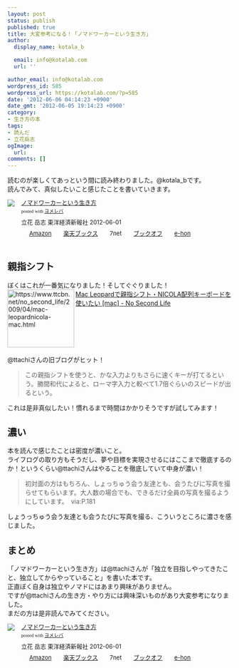 ```yaml
---
layout: post
status: publish
published: true
title: 大変参考になる！「ノマドワーカーという生き方」
author:
  display_name: kotala_b

  email: info@kotalab.com
  url: ''

author_email: info@kotalab.com
wordpress_id: 585
wordpress_url: https://kotalab.com/?p=585
date: '2012-06-06 04:14:23 +0900'
date_gmt: '2012-06-05 19:14:23 +0900'
category:
- 生き方の本
tags:
- 読んだ
- 立花岳志
ogImage:
  url:
comments: []
---
```

<p>読むのが楽しくてあっという間に読み終わりました。@kotala_bです。<br />
読んでみて、真似したいこと感じたことを書いていきます。</p>
<div class="booklink-box" style="text-align:left;padding-bottom:20px;font-size:small;/zoom: 1;overflow: hidden;">
<div class="booklink-image" style="float:left;margin:0 15px 10px 0;"><a href="https://www.amazon.co.jp/exec/obidos/asin/4492044620/same-22/" name="booklink" rel="nofollow" target="_blank"><img src="https://images-fe.ssl-images-amazon.com/images/I/51rGwgO%2B85L._SL160_.jpg" style="border: none;" /></a></div>
<div class="booklink-info" style="line-height:120%;/zoom: 1;overflow: hidden;">
<div class="booklink-name" style="margin-bottom:10px;line-height:120%"><a href="https://www.amazon.co.jp/exec/obidos/asin/4492044620/same-22/" rel="nofollow" name="booklink" target="_blank">ノマドワーカーという生き方</a>
<div class="booklink-powered-date" style="font-size:8pt;margin-top:5px;font-family:verdana;line-height:120%">posted with <a href="https://yomereba.com" target="_blank">ヨメレバ</a></div>
</div>
<div class="booklink-detail" style="margin-bottom:5px;">立花 岳志 東洋経済新報社 2012-06-01    </div>
<div class="booklink-link2" style="margin-top:10px;">
<div class="shoplinkamazon" style="display:inline;margin-right:5px;background: url('https://img.yomereba.com/tam_y.gif') 0 0 no-repeat;padding: 2px 0 2px 18px;white-space: nowrap;"><a href="https://www.amazon.co.jp/exec/obidos/asin/4492044620/same-22/" rel="nofollow" target="_blank" title="アマゾン" >Amazon</a></div>
<div class="shoplinkrakuten" style="display:inline;margin-right:5px;background: url('https://img.yomereba.com/tam_y.gif') 0 -50px no-repeat;padding: 2px 0 2px 18px;white-space: nowrap;"><a href="https://hb.afl.rakuten.co.jp/hgc/0fa7afc8.bbfc196a.0fa7afc9.d56c38f1/?pc=http%3A%2F%2Fbooks.rakuten.co.jp%2Frb%2F11669825%2F%3Fscid%3Daf_ich_link_urltxt%26m%3Dhttp%3A%2F%2Fm.rakuten.co.jp%2Fev%2Fbook%2F" rel="nofollow" target="_blank" title="楽天ブックス" >楽天ブックス</a></div>
<div class="shoplinkseven" style="display:inline;margin-right:5px;background: url('https://img.yomereba.com/tam_y.gif') 0 -100px no-repeat;padding: 2px 0 2px 18px;white-space: nowrap;"><span class="removed_link" title="click.linksynergy.com/fs-bin/click?id=d2yYUp776R4&amp;subid=&amp;offerid=197738.1&amp;type=10&amp;tmpid=1787&amp;RD_PARM1=http%253A%252F%252Fwww.7netshopping.jp%252Fbooks%252Fsearch_result%252F%253Fctgy%253Dbooks%2526code%253D4492044620">7net</span></div>
<div class="shoplinkbookoff" style="display:inline;margin-right:5px;background: url('https://img.yomereba.com/tam_y.gif') 0 -200px no-repeat;padding: 2px 0 2px 18px;white-space: nowrap;"><a href="https://click.linksynergy.com/fs-bin/click?id=d2yYUp776R4&subid=&offerid=169505.1&type=10&tmpid=3677&RD_PARM1=http%253A%252F%252Fwww.bookoffonline.co.jp%252Fdisplay%252FL001%252Cbg%253D12%252Cq%253D9784492044629" rel="nofollow" target="_blank" title="ブックオフオンライン" >ブックオフ</a></div>
<div class="shoplinkehon" style="display:inline;margin-right:5px;background: url('https://img.yomereba.com/tam_y.gif') 0 -250px no-repeat;padding: 2px 0 2px 18px;white-space: nowrap;"><a href="https://ck.jp.ap.valuecommerce.com/servlet/referral?sid=2967684&pid=881116635&vc_url=http%3A%2F%2Fwww.e-hon.ne.jp%2Fbec%2FSA%2FDetail%3FrefISBN%3D4492044620" target="_blank" title="e-hon" >e-hon</a></div>
</div>
</div>
</div>
<!--more-->
<h2>親指シフト</h2>
<p>ぼくはこれが一番気になりました！そしてぐぐりました！<br />
<a href="https://www.ttcbn.net/no_second_life/2009/04/mac-leopardnicola-mac.html"><img title="Mac Leopardで親指シフト・NICOLA配列キーボードを使いたい [mac] - No Second Life" src="https://capture.heartrails.com/150x130?https://www.ttcbn.net/no_second_life/2009/04/mac-leopardnicola-mac.html" alt="https://www.ttcbn.net/no_second_life/2009/04/mac-leopardnicola-mac.html" width="150" height="130" align="left" /></a><a href="https://www.ttcbn.net/no_second_life/2009/04/mac-leopardnicola-mac.html" title="Mac Leopardで親指シフト・NICOLA配列キーボードを使いたい [mac] - No Second Life" target="_blank">Mac Leopardで親指シフト・NICOLA配列キーボードを使いたい [mac] - No Second Life</a><br style="clear:both;" /><br />
@ttachiさんの旧ブログがヒット！</p>
<blockquote><p>この親指シフトを使うと、かな入力よりもさらに速くキーが打てるという。勝間和代によると、ローマ字入力と較べて1.7倍ぐらいのスピードが出るという。</p></blockquote>
<p>これは是非真似したい！慣れるまで時間はかかりそうですが試してみます！</p>
<h2>濃い</h2>
<p>本を読んで感じたことは密度が濃いこと。<br />
ライフログの取り方もそうだし、夢や目標を実現させるにはここまで徹底するのか！というくらい@ttachiさんはやることを徹底していて中身が濃い！</p>
<blockquote><p>初対面の方はもちろん、しょっちゅう会う友達とも、会うたびに写真を撮らせてもらいます。大人数の場合でも、できるだけ全員の写真を撮るようにしています。　via:P.181</p></blockquote>
<p>しょうっちゅう会う友達とも会うたびに写真を撮る、こういうところに濃さを感じました。</p>
<h2>まとめ</h2>
<p>「ノマドワーカーという生き方」は@ttachiさんが「独立を目指しやってきたこと、独立してからやっていること」を書いた本です。<br />
正直ぼく自身は独立やノマドにはあまり興味がありません。<br />
ですが@ttachiさんの生き方・やり方には興味深いものがあり大変参考になりました。<br />
まだの方は是非読んでみてください。</p>
<div class="booklink-box" style="text-align:left;padding-bottom:20px;font-size:small;/zoom: 1;overflow: hidden;">
<div class="booklink-image" style="float:left;margin:0 15px 10px 0;"><a href="https://www.amazon.co.jp/exec/obidos/asin/4492044620/same-22/" name="booklink" rel="nofollow" target="_blank"><img src="https://images-fe.ssl-images-amazon.com/images/I/51rGwgO%2B85L._SL160_.jpg" style="border: none;" /></a></div>
<div class="booklink-info" style="line-height:120%;/zoom: 1;overflow: hidden;">
<div class="booklink-name" style="margin-bottom:10px;line-height:120%"><a href="https://www.amazon.co.jp/exec/obidos/asin/4492044620/same-22/" rel="nofollow" name="booklink" target="_blank">ノマドワーカーという生き方</a>
<div class="booklink-powered-date" style="font-size:8pt;margin-top:5px;font-family:verdana;line-height:120%">posted with <a href="https://yomereba.com" target="_blank">ヨメレバ</a></div>
</div>
<div class="booklink-detail" style="margin-bottom:5px;">立花 岳志 東洋経済新報社 2012-06-01    </div>
<div class="booklink-link2" style="margin-top:10px;">
<div class="shoplinkamazon" style="display:inline;margin-right:5px;background: url('https://img.yomereba.com/tam_y.gif') 0 0 no-repeat;padding: 2px 0 2px 18px;white-space: nowrap;"><a href="https://www.amazon.co.jp/exec/obidos/asin/4492044620/same-22/" rel="nofollow" target="_blank" title="アマゾン" >Amazon</a></div>
<div class="shoplinkrakuten" style="display:inline;margin-right:5px;background: url('https://img.yomereba.com/tam_y.gif') 0 -50px no-repeat;padding: 2px 0 2px 18px;white-space: nowrap;"><a href="https://hb.afl.rakuten.co.jp/hgc/0fa7afc8.bbfc196a.0fa7afc9.d56c38f1/?pc=http%3A%2F%2Fbooks.rakuten.co.jp%2Frb%2F11669825%2F%3Fscid%3Daf_ich_link_urltxt%26m%3Dhttp%3A%2F%2Fm.rakuten.co.jp%2Fev%2Fbook%2F" rel="nofollow" target="_blank" title="楽天ブックス" >楽天ブックス</a></div>
<div class="shoplinkseven" style="display:inline;margin-right:5px;background: url('https://img.yomereba.com/tam_y.gif') 0 -100px no-repeat;padding: 2px 0 2px 18px;white-space: nowrap;"><span class="removed_link" title="click.linksynergy.com/fs-bin/click?id=d2yYUp776R4&amp;subid=&amp;offerid=197738.1&amp;type=10&amp;tmpid=1787&amp;RD_PARM1=http%253A%252F%252Fwww.7netshopping.jp%252Fbooks%252Fsearch_result%252F%253Fctgy%253Dbooks%2526code%253D4492044620">7net</span></div>
<div class="shoplinkbookoff" style="display:inline;margin-right:5px;background: url('https://img.yomereba.com/tam_y.gif') 0 -200px no-repeat;padding: 2px 0 2px 18px;white-space: nowrap;"><a href="https://click.linksynergy.com/fs-bin/click?id=d2yYUp776R4&subid=&offerid=169505.1&type=10&tmpid=3677&RD_PARM1=http%253A%252F%252Fwww.bookoffonline.co.jp%252Fdisplay%252FL001%252Cbg%253D12%252Cq%253D9784492044629" rel="nofollow" target="_blank" title="ブックオフオンライン" >ブックオフ</a></div>
<div class="shoplinkehon" style="display:inline;margin-right:5px;background: url('https://img.yomereba.com/tam_y.gif') 0 -250px no-repeat;padding: 2px 0 2px 18px;white-space: nowrap;"><a href="https://ck.jp.ap.valuecommerce.com/servlet/referral?sid=2967684&pid=881116635&vc_url=http%3A%2F%2Fwww.e-hon.ne.jp%2Fbec%2FSA%2FDetail%3FrefISBN%3D4492044620" target="_blank" title="e-hon" >e-hon</a></div>
</div>
</div>
</div>
